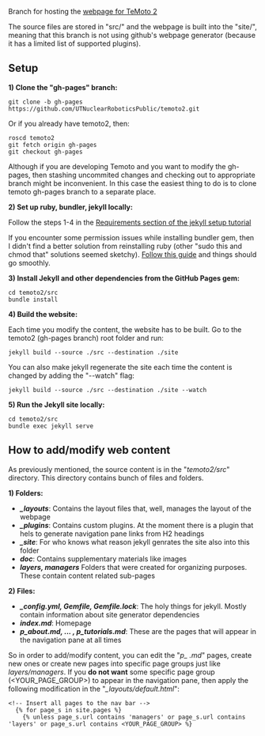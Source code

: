 Branch for hosting the [webpage for TeMoto 2](https://utnuclearroboticspublic.github.io/temoto2)

The source files are stored in "src/" and the webpage is built into the "site/", meaning that this branch is not using github's webpage generator (because it has a limited list of supported plugins).

## Setup

**1) Clone the "gh-pages" branch:**

```
git clone -b gh-pages https://github.com/UTNuclearRoboticsPublic/temoto2.git
```
Or if you already have temoto2, then:
```
roscd temoto2
git fetch origin gh-pages
git checkout gh-pages
```
Although if you are developing Temoto and you want to modify the gh-pages, then stashing uncommited changes and checking out to appropriate branch might be inconvenient. In this case the easiest thing to do is to clone temoto gh-pages branch to a separate place.

**2) Set up ruby, bundler, jekyll locally:**

Follow the steps 1-4 in the [Requirements section of the jekyll setup tutorial](https://help.github.com/articles/setting-up-your-github-pages-site-locally-with-jekyll/#requirements)

If you encounter some permission issues while installing bundler gem, then I didn't find a better solution from reinstalling ruby (other "sudo this and chmod that" solutions seemed sketchy). [Follow this guide](https://gepolv.github.io/ubuntu/ruby/bundler/2016/06/21/gem-install-bundle-issue-on-ubuntu.html) and things should go smoothly.

**3) Install Jekyll and other dependencies from the GitHub Pages gem:**
```
cd temoto2/src
bundle install
```

**4) Build the website:**

Each time you modify the content, the website has to be built. Go to the temoto2 (gh-pages branch) root folder and run:
```
jekyll build --source ./src --destination ./site
```
You can also make jekyll regenerate the site each time the content is changed by adding the "--watch" flag:
```
jekyll build --source ./src --destination ./site --watch
```

**5) Run the Jekyll site locally:**

```
cd temoto2/src
bundle exec jekyll serve
```

## How to add/modify web content

As previously mentioned, the source content is in the "*temoto2/src*" directory. This directory contains bunch of files and folders.

**1) Folders:**

* ***_layouts***: Contains the layout files that, well, manages the layout of the webpage
* ***_plugins***: Contains custom plugins. At the moment there is a plugin that hels to generate navigation pane links from H2 headings
* ***_site***: For who knows what reason jekyll genrates the site also into this folder
* ***doc***: Contains supplementary materials like images
* ***layers, managers*** Folders that were created for organizing purposes. These contain content related sub-pages

**2) Files:**
* ***_config.yml, Gemfile, Gemfile.lock***: The holy things for jekyll. Mostly contain information about site generator dependencies
* ***index.md***: Homepage
* ***p_about.md, ... , p_tutorials.md***: These are the pages that will appear in the navigation pane at all times

So in order to add/modify content, you can edit the "*p_ .md*" pages, create new ones or create new pages into specific page groups just like *layers/managers*. If you **do not want** some specific page group (<YOUR_PAGE_GROUP>) to appear in the navigation pane, then apply the following modification in the "*_layouts/default.html*":
```
<!-- Insert all pages to the nav bar -->
  {% for page_s in site.pages %}
    {% unless page_s.url contains 'managers' or page_s.url contains 'layers' or page_s.url contains <YOUR_PAGE_GROUP> %}
```
